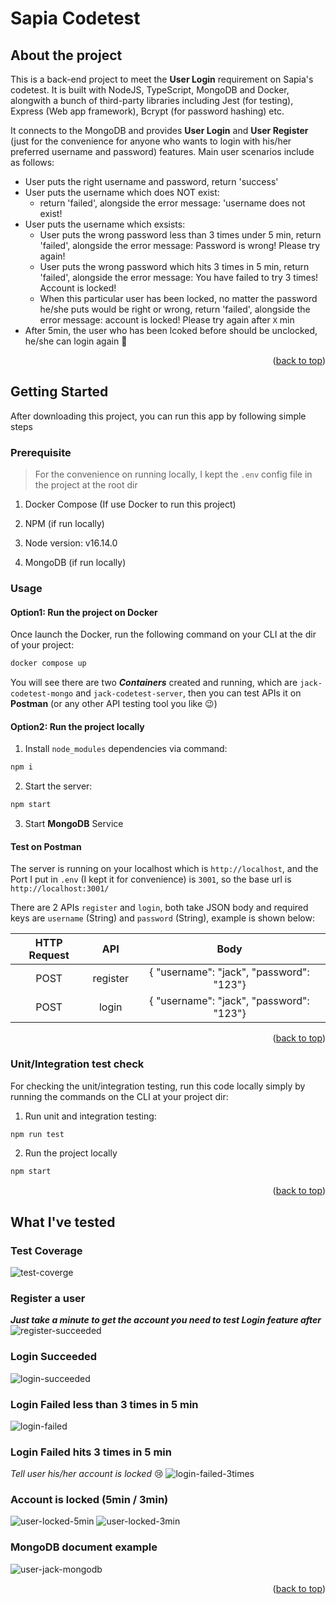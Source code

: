 # Sapia Codetest

## About the project

This is a back-end project to meet the **User Login** requirement on Sapia's codetest. It is built with NodeJS, TypeScript, MongoDB and Docker, alongwith a bunch of third-party libraries including Jest (for testing), Express (Web app framework), Bcrypt (for password hashing) etc.

It connects to the MongoDB and provides **User Login** and **User Register** (just for the convenience for anyone who wants to login with his/her preferred username and password) features. Main user scenarios include as follows:

- User puts the right username and password, return 'success'
- User puts the username which does NOT exist:
  - return 'failed', alongside the error message: 'username does not exist!
- User puts the username which exsists:
  - User puts the wrong password less than 3 times under 5 min, return 'failed', alongside the error message: Password is wrong! Please try again!
  - User puts the wrong password which hits 3 times in 5 min, return 'failed', alongside the error message: You have failed to try 3 times! Account is locked!
  - When this particular user has been locked, no matter the password he/she puts would be right or wrong, return 'failed', alongside the error message: account is locked! Please try again after `X` min
- After 5min, the user who has been lcoked before should be unclocked, he/she can login again 🎉
<p align="right">(<a href="#top">back to top</a>)</p>

## Getting Started

After downloading this project, you can run this app by following simple steps

### Prerequisite

> For the convenience on running locally, I kept the `.env` config file in the project at the root dir

1. Docker Compose (If use Docker to run this project)

2. NPM (if run locally)

3. Node version: v16.14.0

4. MongoDB (if run locally)

### Usage

#### Option1: Run the project on Docker

Once launch the Docker, run the following command on your CLI at the dir of your project:

```sh
docker compose up
```

You will see there are two **_Containers_** created and running, which are `jack-codetest-mongo` and `jack-codetest-server`, then you can test APIs it on **Postman** (or any other API testing tool you like 😉)

#### Option2: Run the project locally

1. Install `node_modules` dependencies via command:

```sh
npm i
```

2. Start the server:

```sh
npm start
```

3. Start **MongoDB** Service

#### Test on Postman

The server is running on your localhost which is `http://localhost`, and the Port I put in `.env` (I kept it for convenience) is `3001`, so the base url is `http://localhost:3001/`

There are 2 APIs `register` and `login`, both take JSON body and required keys are `username` (String) and `password` (String), example is shown below:

| HTTP Request |   API    |                   Body                   |
| :----------: | :------: | :--------------------------------------: |
|     POST     | register | { "username": "jack", "password": "123"} |
|     POST     |  login   | { "username": "jack", "password": "123"} |

<p align="right">(<a href="#top">back to top</a>)</p>

### Unit/Integration test check

For checking the unit/integration testing, run this code locally simply by running the commands on the CLI at your project dir:

1. Run unit and integration testing:

```sh
npm run test
```

2. Run the project locally

```sh
npm start
```

<p align="right">(<a href="#top">back to top</a>)</p>

## What I've tested

### Test Coverage

![test-coverge](img_own_test/test.jpg)

### Register a user

**_Just take a minute to get the account you need to test Login feature after_**
![register-succeeded](img_own_test/user_register_success.jpg)

### Login Succeeded

![login-succeeded](img_own_test/user_login_success.jpg)

### Login Failed less than 3 times in 5 min

![login-failed](img_own_test/user_login_failed.jpg)

### Login Failed hits 3 times in 5 min

_Tell user his/her account is locked_ 😢
![login-failed-3times](img_own_test/user_login_failed_3times.jpg)

### Account is locked (5min / 3min)

![user-locked-5min](img_own_test/user_locked_5min.jpg)
![user-locked-3min](img_own_test/user_locked_3min.jpg)

### MongoDB document example

![user-jack-mongodb](img_own_test/user_jack_mongodb.jpg)

<p align="right">(<a href="#top">back to top</a>)</p>
